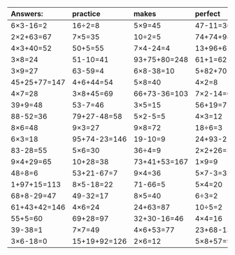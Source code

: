 | Answers: | practice | makes | perfect | ! |
| :--- | :--- | :--- | :--- | :--- |
| 6×3-16=2 | 16÷2=8 | 5×9=45 | 47-11=36 | 36+89+43=168 | 
| 2×2+63=67 | 7×5=35 | 10÷2=5 | 74+74+98=246 | 20+47-35=32 | 
| 4×3+40=52 | 50+5=55 | 7×4-24=4 | 13+96+62=171 | 5×2=10 | 
| 3×8=24 | 51-10=41 | 93+75+80=248 | 61+1=62 | 53+35=88 | 
| 3×9=27 | 63-59=4 | 6×8-38=10 | 5+82+70=157 | 52+67+76=195 | 
| 45+25+77=147 | 4+6+44=54 | 5×8=40 | 4×2=8 | 14+64=78 | 
| 4×7=28 | 3×8+45=69 | 66+73-36=103 | 7×2-14=0 | 7×2=14 | 
| 39+9=48 | 53-7=46 | 3×5=15 | 56+19=75 | 7×8=56 | 
| 88-52=36 | 79+27-48=58 | 5×2-5=5 | 4×3=12 | 72+72+30=174 | 
| 8×6=48 | 9×3=27 | 9×8=72 | 18÷6=3 | 7×8-22=34 | 
| 6×3=18 | 95+74-23=146 | 19-10=9 | 24+93-21=96 | 52+40=92 | 
| 83-28=55 | 5×6=30 | 36÷4=9 | 2×2+26=30 | 27÷3=9 | 
| 9×4+29=65 | 10+28=38 | 73+41+53=167 | 1×9=9 | 58-38=20 | 
| 48÷8=6 | 53+21-67=7 | 9×4=36 | 5×7-3=32 | 9×7=63 | 
| 1+97+15=113 | 8×5-18=22 | 71-66=5 | 5×4=20 | 54÷6=9 | 
| 68+8-29=47 | 49-32=17 | 8×5=40 | 6÷3=2 | 6×7=42 | 
| 61+43+42=146 | 4×6=24 | 24+63=87 | 10÷5=2 | 7×8+4=60 | 
| 55+5=60 | 69+28=97 | 32+30-16=46 | 4×4=16 | 3×8-13=11 | 
| 39-38=1 | 7×7=49 | 4×6+53=77 | 23+68-13=78 | 19+51=70 | 
| 3×6-18=0 | 15+19+92=126 | 2×6=12 | 5×8+57=97 | 85+45+15=145 | 
